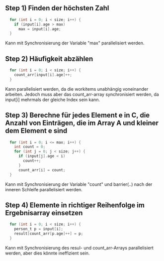 ## Step 1) Finden der höchsten Zahl

```c
  for (int i = 0; i < size; i++) {
    if (input[i].age > max)
      max = input[i].age;
  }
```
Kann mit Synchronisierung der Variable "max" parallelisiert werden.


## Step 2) Häufigkeit abzählen

```c
  for (int i = 0; i < size; i++) {
    count_arr[input[i].age]++;
  }
```
Kann parallelisiert werden, da die workitems unabhängig voneinander arbeiten. Jedoch muss aber das count_arr-array synchronisiert werden, da input[i] mehrmals der gleiche Index sein kann.


## Step 3) Berechne für jedes Element e in C, die Anzahl von Einträgen, die im Array A und kleiner dem Element e sind

```c
  for (int i = 0; i <= max; i++) {
    int count = 0;
    for (int j = 0; j < size; j++) {
      if (input[j].age < i)
        count++;
      }
      count_arr[i] = count;
  }
```
Kann mit Synchronisierung der Variable "count" und barrier(..) nach der inneren Schleife parallelisiert werden.


## Step 4) Elemente in richtiger Reihenfolge im Ergebnisarray einsetzen

```c
  for (int i = 0; i < size; i++) {
    person_t p = input[i];
    result[count_arr[p.age]++] = p;
  }
```
Kann mit Synchronisierung des resul- und count_arr-Arrays parallelisiert werden, aber dies könnte ineffizient sein.
